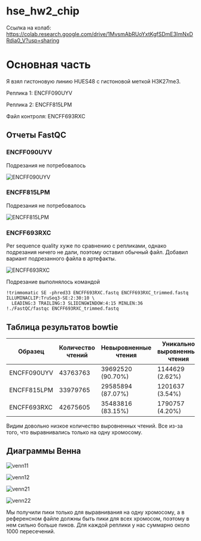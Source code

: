 # hse_hw2_chip

Ссылка на колаб: https://colab.research.google.com/drive/1MvsmAbRUoYxtKgfSDmE3ImNxDRdia0_V?usp=sharing

# Основная часть

Я взял гистоновую линию HUES48 с гистоновой меткой H3K27me3. 

Реплика 1: ENCFF090UYV	

Реплика 2: ENCFF815LPM	

Файл контроля: ENCFF693RXC

## Отчеты FastQC

### ENCFF090UYV

Подрезания не потребовалось

![ENCFF090UYV](https://github.com/Deuqz/hse_hw2_chip/blob/master/pictures/ENCFF090UYV.png)

### ENCFF815LPM

Подрезания не потребовалось

![ENCFF815LPM](https://github.com/Deuqz/hse_hw2_chip/blob/master/pictures/ENCFF815LPM.png)

### ENCFF693RXC

Per sequence quality хуже по сравнению с репликами, однако подрезания ничего не дали, поэтому оставил обычный файл.
Добавил вариант подрезанного файла в артефакты.

![ENCFF693RXC](https://github.com/Deuqz/hse_hw2_chip/blob/master/pictures/ENCFF693RXC.png)

Подрезание выполнялось командой

```
!trimmomatic SE -phred33 ENCFF693RXC.fastq ENCFF693RXC_trimmed.fastq ILLUMINACLIP:TruSeq3-SE:2:30:10 \
  LEADING:3 TRAILING:3 SLIDINGWINDOW:4:15 MINLEN:36
!./FastQC/fastqc ENCFF693RXC_trimmed.fastq
```

## Таблица результатов bowtie

| Образец         | Количество чтений | Невыровненные чтения | Уникально выровненные чтения | Неуникально выровненные чтения |
|-----------------|-------------------|----------------------|------------------------------|--------------------------------|
| ENCFF090UYV     | 43763763          | 39692520 (90.70%)    | 1144629 (2.62%)              | 2926614 (6.69%)                |
| ENCFF815LPM     | 33979765          | 29585894 (87.07%)    | 1201637 (3.54%)              | 3192234 (9.39%)                |
| ENCFF693RXC     | 42675605          | 35483816 (83.15%)    | 1790757 (4.20%)              | 5401032 (12.66%)               |

Видим довольно низкое количество выровненных чтений. Все из-за того, что выравнивались только на одну хромосому.

## Диаграммы Венна

![venn11](https://github.com/Deuqz/hse_hw2_chip/blob/master/pictures/venn11.jpg)

![venn12](https://github.com/Deuqz/hse_hw2_chip/blob/master/pictures/venn12.jpg)

![venn21](https://github.com/Deuqz/hse_hw2_chip/blob/master/pictures/venn21.jpg)

![venn22](https://github.com/Deuqz/hse_hw2_chip/blob/master/pictures/venn22.jpg)

Мы получили пики только для выравнивания на одну хромосому, а в референсном файле должны быть пики для всех хромосом,
поэтому в нем сильно больше пиков. Для каждой реплики у нас суммарно около 1000 пересечений. 